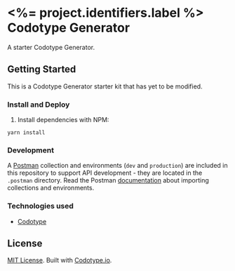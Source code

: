 # <%= project.identifiers.label %> Codotype Generator

A starter Codotype Generator.

## Getting Started

This is a Codotype Generator starter kit that has yet to be modified.

### Install and Deploy

1. Install dependencies with NPM:

```
yarn install
```

### Development

A [Postman](https://www.getpostman.com/) collection and environments (`dev` and `production`) are included in this repository to support API development - they are located in the `.postman` directory. Read the Postman [documentation](https://www.getpostman.com/docs/postman/collections/data_formats) about importing collections and environments.

### Technologies used

- [Codotype](https://codotype.org/)

## License

[MIT License](http://opensource.org/licenses/MIT).
Built with [Codotype.io](https://www.codotype.io/).
